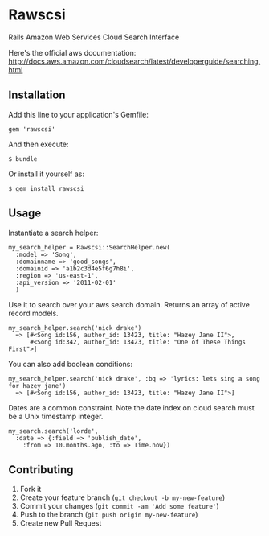 # Rawscsi

Rails Amazon Web Services Cloud Search Interface

Here's the official aws documentation: http://docs.aws.amazon.com/cloudsearch/latest/developerguide/searching.html

## Installation

Add this line to your application's Gemfile:

    gem 'rawscsi'

And then execute:

    $ bundle

Or install it yourself as:

    $ gem install rawscsi

## Usage

Instantiate a search helper:

    my_search_helper = Rawscsi::SearchHelper.new(
      :model => 'Song',
      :domainname => 'good_songs',       
      :domainid => 'a1b2c3d4e5f6g7h8i',
      :region => 'us-east-1',
      :api_version => '2011-02-01'
      )

Use it to search over your aws search domain.
Returns an array of active record models.

    my_search_helper.search('nick drake')
      => [#<Song id:156, author_id: 13423, title: "Hazey Jane II">,
          #<Song id:342, author_id: 13423, title: "One of These Things First">]

You can also add boolean conditions:

    my_search_helper.search('nick drake', :bq => 'lyrics: lets sing a song for hazey jane')
      => [#<Song id:156, author_id: 13423, title: "Hazey Jane II">]

Dates are a common constraint. Note the date index on cloud search must be a Unix timestamp integer.

    my_search.search('lorde',
      :date => {:field => 'publish_date',
        :from => 10.months.ago, :to => Time.now})

## Contributing

1. Fork it
2. Create your feature branch (`git checkout -b my-new-feature`)
3. Commit your changes (`git commit -am 'Add some feature'`)
4. Push to the branch (`git push origin my-new-feature`)
5. Create new Pull Request
